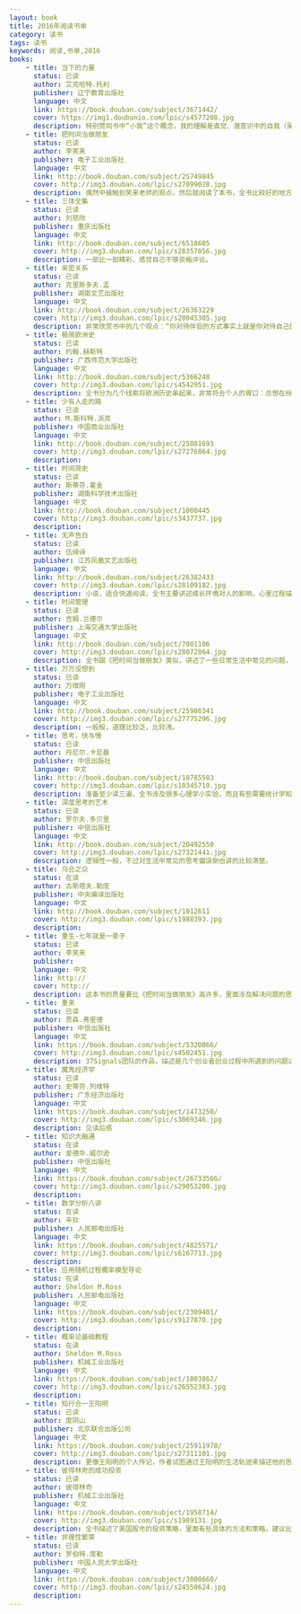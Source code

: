 ```yaml
---
layout: book
title: 2016年阅读书单
category: 读书
tags: 读书
keywords: 阅读,书单,2016
books: 
    - title: 当下的力量
      status: 已读
      author: 艾克哈特.托利
      publisher: 辽宁教育出版社
      language: 中文
      link: https://book.douban.com/subject/3671442/         
      cover: https://img1.doubanio.com/lpic/s4577208.jpg
      description: 特别赞同书中“小我”这个概念，我的理解是直觉、潜意识中的自我（虽然作者没有明说），这个小我是感觉触发情绪中枢的产物，过程中仅有些低级的甚至是动物本能思维，而没有人脑特有的理智的参与。作者强调的本体、临在，让意识之光照进直觉、潜意识，让理智作为一个观察者参与其中，能够最大程度避免情绪性反应。另外作者强调，让理智参与的时候，我们只应该考虑当下，其实目的还是希望能够最大限度的消除直觉的影响（因为我们的潜意识就是过去记忆的全集产生的）。全书后半部分，有点万物有灵的意思，作为一个信仰科学的理工科人，不敢赞同。
    - title: 把时间当做朋友
      status: 已读
      author: 李笑来
      publisher: 电子工业出版社
      language: 中文
      link: http://book.douban.com/subject/25749845          
      cover: http://img3.douban.com/lpic/s27099028.jpg
      description: 偶然中接触到笑来老师的观点，然后就阅读了本书，全书比较好的地方，是对生活中遇到的问题给出一些对策，最难得的是这些问题很有普遍性和代表性。
    - title: 三体全集
      status: 已读
      author: 刘慈欣
      publisher: 重庆出版社
      language: 中文
      link: http://book.douban.com/subject/6518605          
      cover: http://img3.douban.com/lpic/s28357056.jpg
      description: 一部比一部精彩，感觉自己不够资格评论。
    - title: 亲密关系
      status: 已读
      author: 克里斯多夫.孟
      publisher: 湖南文艺出版社
      language: 中文
      link: http://book.douban.com/subject/26363229          
      cover: http://img3.douban.com/lpic/s28045305.jpg
      description: 非常欣赏书中的几个观点：“你对待伴侣的方式事实上就是你对待自己的方式”，“生活中出现危机的原因，其实是因为灵魂要发放礼物或是经验”，以及作者对“受害者监牢”的描述；很希望能在生活中体会到这样的“亲密关系”。
    - title: 极简欧洲史
      status: 已读
      author: 约翰.赫斯特
      publisher: 广西师范大学出版社
      language: 中文
      link: http://book.douban.com/subject/5366248          
      cover: http://img3.douban.com/lpic/s4542951.jpg
      description: 全书分为几个线索将欧洲历史串起来，非常符合个人的胃口：总想在纷繁复杂的世界构建简单的逻辑。
    - title: 少有人走的路
      status: 已读
      author: M.斯科特.派克
      publisher: 中国商业出版社
      language: 中文
      link: http://book.douban.com/subject/25881693          
      cover: http://img3.douban.com/lpic/s27276864.jpg
      description: 
    - title: 时间简史
      status: 已读
      author: 斯蒂芬.霍金
      publisher: 湖南科学技术出版社
      language: 中文
      link: http://book.douban.com/subject/1000445          
      cover: http://img3.douban.com/lpic/s3437737.jpg
      description: 
    - title: 无声告白
      status: 已读
      author: 伍绮诗
      publisher: 江苏凤凰文艺出版社
      language: 中文
      link: http://book.douban.com/subject/26382433          
      cover: http://img3.douban.com/lpic/s28109182.jpg
      description: 小说，适合快速阅读，全书主要讲述成长环境对人的影响，心里过程描述的比较细腻，适合教育已为人父母者。
    - title: 时间管理
      status: 已读
      author: 吉姆.兰德尔
      publisher: 上海交通大学出版社
      language: 中文
      link: http://book.douban.com/subject/7001106          
      cover: http://img3.douban.com/lpic/s28072864.jpg
      description: 全书跟《把时间当做朋友》类似，讲述了一些日常生活中常见的问题，并给出了有效的解决方式。
    - title: 万万没想到
      status: 已读
      author: 万维刚
      publisher: 电子工业出版社
      language: 中文
      link: http://book.douban.com/subject/25986341          
      cover: http://img3.douban.com/lpic/s27775296.jpg
      description: 一般般，道理比较泛，比较浅。
    - title: 思考，快与慢
      status: 已读
      author: 丹尼尔.卡尼曼
      publisher: 中信出版社
      language: 中文
      link: http://book.douban.com/subject/10785583          
      cover: http://img3.douban.com/lpic/s10345719.jpg
      description: 准备至少读三遍，全书涉及很多心理学小实验，而且有些需要统计学知识，仔细阅读的话会比较费力；第一遍先把我全书的脉络，由于自己平时比较关注认知领域，理解起来还算OK；作者在心理学、经济学领域功力深厚，非常系统地剖析了大脑的认知功能，特别是涉及直觉的部分，重点阐述直觉带给我们的种种好处和缺陷，让我们能够意识到这些特性，以便为日常行为决策提供更多的思考角度，总之非常赞，强烈推荐有认知领域常识的人阅读。
    - title: 深度思考的艺术
      status: 已读
      author: 罗尔夫.多贝里
      publisher: 中信出版社
      language: 中文
      link: http://book.douban.com/subject/20492550          
      cover: http://img3.douban.com/lpic/s27321441.jpg
      description: 逻辑性一般，不过对生活中常见的思考偏误倒也讲的比较清楚。
    - title: 乌合之众
      status: 在读
      author: 古斯塔夫.勒庞
      publisher: 中央编译出版社
      language: 中文
      link: http://book.douban.com/subject/1012611          
      cover: http://img3.douban.com/lpic/s1988393.jpg
      description: 
    - title: 重生-七年就是一辈子
      status: 已读
      author: 李笑来
      publisher: 
      language: 中文
      link: http://        
      cover: http://
      description: 这本书的质量要比《把时间当做朋友》高许多，里面涉及解决问题的思路基本都可以看作是笑来同学的生活经验，很难得。里面的观点虽然朴实，有些也很浅，不过往往越是浅显的道理越是被大家忽略，或者说越是不容易践行。笑来同学也说了，关键是践行，与自己坚持的“Just do it”是一个意思。
    - title: 重来
      status: 已读
      author: 贾森.弗里德
      publisher: 中信出版社
      language: 中文
      link: https://book.douban.com/subject/5320866/  
      cover: http://img3.douban.com/lpic/s4502451.jpg
      description: 37Signals团队的作品，描述是几个创业者创业过程中所遇到的问题以及心得；言辞比较犀利，见解也比较独特，准备创业或是正在创业的同学可以读下，做个参考，有些问题的解法还是令人脑洞大开的。
    - title: 魔鬼经济学
      status: 已读
      author: 史蒂芬.列维特
      publisher: 广东经济出版社
      language: 中文
      link: https://book.douban.com/subject/1473250/  
      cover: http://img3.douban.com/lpic/s3069346.jpg
      description: 见读后感
    - title: 知识大融通
      status: 在读
      author: 爱德华.威尔逊
      publisher: 中信出版社
      language: 中文
      link: https://book.douban.com/subject/26733566/  
      cover: http://img3.douban.com/lpic/s29053200.jpg
      description:
    - title: 数学分析八讲
      status: 在读
      author: 辛钦
      publisher: 人民邮电出版社
      language: 中文
      link: https://book.douban.com/subject/4825571/  
      cover: http://img3.douban.com/lpic/s6167713.jpg
      description:
    - title: 应用随机过程概率模型导论
      status: 在读
      author: Sheldon M.Ross
      publisher: 人民邮电出版社
      language: 中文
      link: https://book.douban.com/subject/2309401/  
      cover: http://img3.douban.com/lpic/s9127870.jpg
      description:
    - title: 概率论基础教程
      status: 在读
      author: Sheldon M.Ross
      publisher: 机械工业出版社
      language: 中文
      link: https://book.douban.com/subject/1803862/  
      cover: http://img3.douban.com/lpic/s26552383.jpg
      description:
    - title: 知行合一王阳明
      status: 已读
      author: 度阴山
      publisher: 北京联合出版公司
      language: 中文
      link: https://book.douban.com/subject/25911978/  
      cover: http://img3.douban.com/lpic/s27311101.jpg
      description: 更像王阳明的个人传记，作者试图通过王阳明的生活轨迹来描述他的思想发展脉络，生平事迹描述的很详细，对其思想发展的时间脉络描述的也比较清晰，但是对王阳明的思想解释的有点差强人意。不过自己倒是学到了两点：作者指出“心即理”放在伦理学中，也就是处理人际关系是很合适的，但是对于自然科学就不太可行了，这个也是自己长期的一个疑惑；“人必须通过做事来磨练自己的心智，磨砺自己的心境，这样面临事情心才不会乱，处理事情才能从容不迫，游刃有余”，这点与自己坚持的“Just do it”吻合的很好。很期待熊逸同学的《王阳明》。
    - title: 彼得林奇的成功投资
      status: 已读
      author: 彼得林奇
      publisher: 机械工业出版社
      language: 中文
      link: https://book.douban.com/subject/1958714/  
      cover: http://img3.douban.com/lpic/s1989131.jpg
      description: 全书描述了美国股市的投资策略，里面有些具体的方法和策略，建议比较中肯，适合做长线投资；但是放在中国这种不成熟的市场环境中应该是很不合适的，只能随便读读。
    - title: 非理性繁荣
      status: 已读
      author: 罗伯特.席勒
      publisher: 中国人民大学出版社
      language: 中文
      link: https://book.douban.com/subject/3000660/  
      cover: http://img3.douban.com/lpic/s24550624.jpg
      description: 
---
```





     
  

